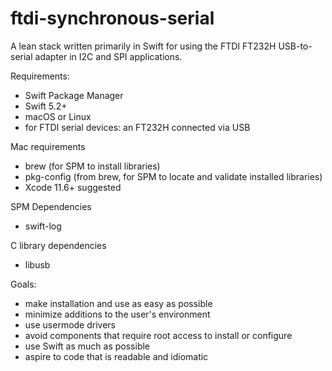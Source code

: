 # ftdi-synchronous-serial

A lean stack written primarily in Swift for using the FTDI FT232H USB-to-serial adapter in I2C and SPI applications.

Requirements:
- Swift Package Manager
- Swift 5.2+
- macOS or Linux
- for FTDI serial devices: an FT232H connected via USB

Mac requirements
- brew (for SPM to install libraries)
- pkg-config (from brew, for SPM to locate and validate installed libraries)
- Xcode 11.6+ suggested


SPM Dependencies
- swift-log

C library dependencies
- libusb

Goals:
- make installation and use as easy as possible
- minimize additions to the user's environment
- use usermode drivers
- avoid components that require root access to install or configure
- use Swift as much as possible
- aspire to code that is readable and idiomatic





